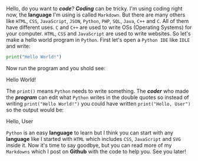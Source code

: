Hello, do you want to ***code***?
***Coding*** can be tricky. I'm using coding right now, the **language** I'm using is called `Markdown`. But there are many others like `HTML`, `CSS`, `JavaScript`, `JSON`, `Python`, `PHP`, `SQL`, `Java`, `C++` and `C`. All of them have different uses. `C` and `C++` are used to write OSs (Operating Systems) for your computer. `HTML`, `CSS` and `JavaScript` are used to write websites. So let's make a hello world program in `Python`. First let's open a `Python IDE` like `IDLE` and write: 
````python
print("Hello World!")
````
Now run the program and you shold see:

Hello World!

The `print()` means `Python` needs to write something. The ***coder*** who made the ***program*** can edit what `Python` writes in the double quotes so instead of writing `print("Hello World!")` you could have written `print("Hello, User")` so the output would be:

Hello, User

`Python` is an easy **language** to learn but I think you can start with any **language** like I started with `HTML` which includes `CSS`, `JavaScript` and `SVG` inside it. Now it's time to say goodbye, but you can read more of my `Markdowns` which I post on **Github** with the code to help you. See you later!
